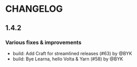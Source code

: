 # CHANGELOG
## 1.4.2

### Various fixes & improvements

- build: Add Craft for streamlined releases (#63) by @BYK
- build: Bye Learna, hello Volta & Yarn (#58) by @BYK

